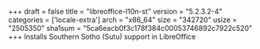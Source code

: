+++
draft = false
title = "libreoffice-l10n-st"
version = "5.2.3.2-4"
categories = ['locale-extra']
arch = "x86_64"
size = "342720"
usize = "2505350"
sha1sum = "5ca6eacb0f3c178f384c00053746892c7922c520"
+++
Installs Southern Sotho (Sutu) support in LibreOffice